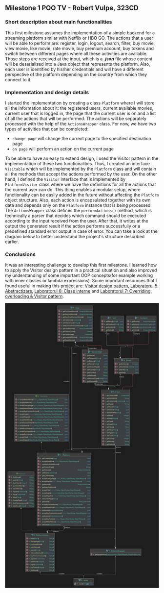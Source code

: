 ## Milestone 1 POO TV - Robert Vulpe, 323CD

### Short description about main functionalities
This first milestone assumes the implementation of a simple backend for a streaming platform
similar with Netflix or HBO GO. The actions that a user will be able to perform are: register,
login, logout, search, filter, buy movie, view movie, like movie, rate movie, buy premium account,
buy tokens and switch between different pages where all these activities are available. Those
steps are received at the input, which is a ***.json*** file whose content will be deserialized
into a Java object that represents the platform. Also, each user is identified by his/her credentials 
and will have a different perspective of the platform depending on the country from which they 
connect to it. 

### Implementation and design details
I started the implementation by creating a class `Platform` where I will store all the information
about it: the registered users, current available movies, current user that is logged in, the page
that the current user is on and a list of all the actions that will be performed. The actions
will be separately processed with the help of the `ActionsWrapper` class. For now, we have two
types of activities that can be completed:

- `change page` will change the current page to the specified destination page
- `on page` will perform an action on the current page

To be able to have an easy to extend design, I used the Visitor pattern in the implementation of these
two functionalities. Thus, I created an interface `Visitable` which will be implemented by the `Platform`
class and will contain all the methods that accept the actions performed by the user. On the other hand,
I defined the `Visitor` interface that is implemented by `PlatformVisitor` class where we have the definitions 
for all the actions that the current user can do. This thing enables a modular setup, where functionality can
be easily added in the future without affecting the `Platform` object structure. Also, each action is
encapsulated together with its own data and depends only on the `Platform` instance that is being processed.
The `ActionsWrapper` class defines the `performActions()` method, which is technically a parser that decides
which command should be executed according to the input received from the user. After that, it writes at the 
output the generated result if the action performs successfully or a predefined standard error output in case 
of error. You can take a look at the diagram below to better understand the project's structure described earlier. 

### Conclusions
It was an interesting challenge to develop this first milestone. I learned how to apply the Visitor design pattern
in a practical situation and also improved my understanding of some important OOP concepts(for example working with
inner classes or lambda expressions). Some important resources that I found useful in making this project are:
[Visitor design pattern](https://www.geeksforgeeks.org/visitor-design-pattern/), 
[Laboratorul 5: Abstractizare](https://ocw.cs.pub.ro/courses/poo-ca-cd/laboratoare/clase-abstracte-interfete), 
[Laboratorul 6: Clase interne](https://ocw.cs.pub.ro/courses/poo-ca-cd/laboratoare/clase-interne) and 
[Laboratorul 7: Overriding, overloading & Visitor pattern](https://ocw.cs.pub.ro/courses/poo-ca-cd/laboratoare/visitor).

<div align="center"><img src="diagram.png" width="2362" alt="UML Diagram"></div>